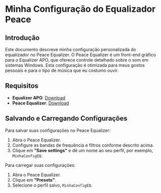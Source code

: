 # Minha Configuração do Equalizador Peace

## Introdução

Este documento descreve minha configuração personalizada do equalizador no Peace Equalizer. O Peace Equalizer é um front-end gráfico para o Equalizer APO, que oferece controle detalhado sobre o som em sistemas Windows. Esta configuração é otimizada para meus gostos pessoais e para o tipo de música que eu costumo ouvir.

## Requisitos

- **Equalizer APO**: [Download](https://sourceforge.net/projects/equalizerapo/)
- **Peace Equalizer**: [Download](https://sourceforge.net/projects/peace-equalizer-apo-extension/)

## Salvando e Carregando Configurações

Para salvar suas configurações no Peace Equalizer:

1. Abra o Peace Equalizer.
2. Configure as bandas de frequência e filtros conforme descrito acima.
3. Clique em **"Save settings"** e dê um nome ao seu perfil, por exemplo, `MinhaConfigEQ`.

Para carregar suas configurações:

1. Abra o Peace Equalizer.
2. Clique em **"Presets"**.
3. Selecione o perfil salvo, `MinhaConfigEQ`.

